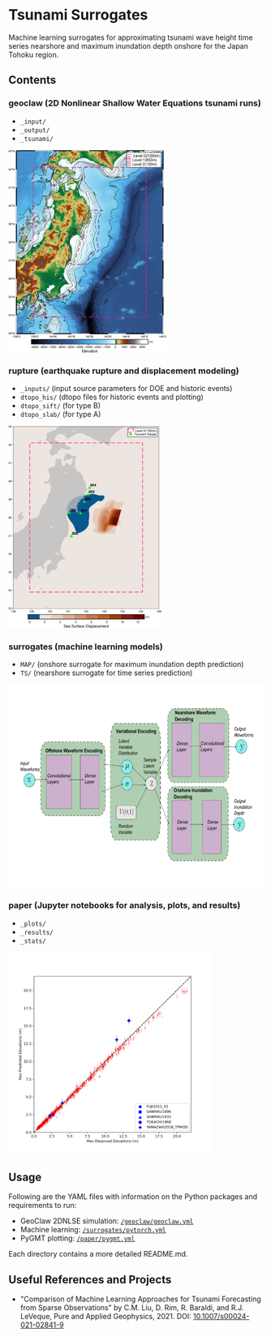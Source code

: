 # Tsunami Surrogates

Machine learning surrogates for approximating tsunami wave height time series nearshore and maximum inundation depth onshore for the Japan Tohoku region.

## Contents

### **geoclaw** (2D Nonlinear Shallow Water Equations tsunami runs)
- `_input/`
- `_output/`
- `_tsunami/`
<img src="/paper/_plots/model_region_geoclaw.png" alt="Model Region" height="400">

### **rupture** (earthquake rupture and displacement modeling)
- `_inputs/` (input source parameters for DOE and historic events)
- `dtopo_his/` (dtopo files for historic events and plotting)
- `dtopo_sift/` (for type B)
- `dtopo_slab/` (for type A)
<img src="/paper/_plots/displacement_fault_fuji.png" alt="Displacement Ex" height="400">

### **surrogates** (machine learning models)
- `MAP/` (onshore surrogate for maximum inundation depth prediction)
- `TS/` (nearshore surrogate for time series prediction)
<img src="/paper/_plots/VEDArch.png" alt="VED" height="400">

### **paper** (Jupyter notebooks for analysis, plots, and results)
- `_plots/`
- `_results/`
- `_stats/`
<img src="/paper/_plots/scatter_TS__riku_6042.png" alt="Plots" height="400">

## Usage
Following are the YAML files with information on the Python packages and requirements to run:
- GeoClaw 2DNLSE simulation: [`/geoclaw/geoclaw.yml`](/geoclaw/geoclaw.yml)
- Machine learning: [`/surrogates/pytorch.yml`](/surrogates/pytorch.yml)
- PyGMT plotting: [`/paper/pygmt.yml`](/paper/pygmt.yml)

Each directory contains a more detailed README.md.

## Useful References and Projects

- "Comparison of Machine Learning Approaches for Tsunami Forecasting from Sparse Observations" by C.M. Liu, D. Rim, R. Baraldi, and R.J. LeVeque, Pure and Applied Geophysics, 2021. DOI: [10.1007/s00024-021-02841-9](https://doi.org/10.1007/s00024-021-02841-9)


